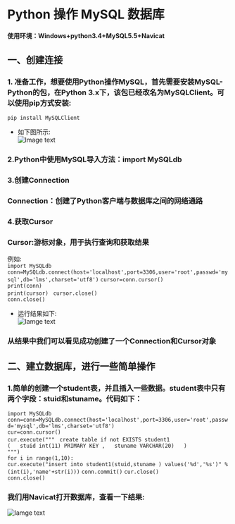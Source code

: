 # Python 操作 MySQL 数据库  
#### 使用环境：Windows+python3.4+MySQL5.5+Navicat  
## 一、创建连接
### 1. 准备工作，想要使用Python操作MySQL，首先需要安装MySQL-Python的包，在Python 3.x下，该包已经改名为MySQLClient。可以使用pip方式安装:  
    pip install MySQLClient  
* 如下图所示:  
![Image text](https://github.com/gorgeousCa/Dayup/blob/master/MySQL/20190303204126.png)
### 2.Python中使用MySQL导入方法：import MySQLdb
### 3.创建Connection
### Connection：创建了Python客户端与数据库之间的网络通路
### 4.获取Cursor
### Cursor:游标对象，用于执行查询和获取结果
 例如:  
 `import MySQLdb`
 `conn=MySQLdb.connect(host='localhost',port=3306,user='root',passwd='mysql',db='lms',charset='utf8')` 
 `cursor=conn.cursor()`  
    `print(conn)`  
    `print(cursor) ` 
 `cursor.close()`  
 `conn.close()`
* 运行结果如下:  
 ![Iamge text](https://github.com/gorgeousCa/Dayup/blob/master/MySQL/20190303211447.png)
 ### 从结果中我们可以看见成功创建了一个Connection和Cursor对象
 ## 二、建立数据库，进行一些简单操作
 ### 1.简单的创建一个student表，并且插入一些数据。student表中只有两个字段：stuid和stuname。代码如下：  
 `import MySQLdb`  
`conn=conn=MySQLdb.connect(host='localhost',port=3306,user='root',passwd='mysql',db='lms',charset='utf8')`  
`cur=conn.cursor()`  
`cur.execute(""" ` 
`create table if not EXISTS student1`  
`(  
  stuid int(11) PRIMARY KEY ,  
  stuname VARCHAR(20)  
)`  
`""")`  
`for i in range(1,10):`  
   `cur.execute("insert into student1(stuid,stuname ) values('%d','%s')" %(int(i),'name'+str(i)))`
`conn.commit()` 
`cur.close()`  
`conn.close()` 
### 我们用Navicat打开数据库，查看一下结果:
![Iamge text](https://github.com/gorgeousCa/Dayup/tree/master/MySQL/1.png)



 
 



